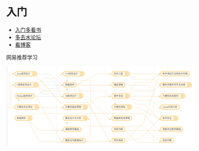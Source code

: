 # 入门

 - [入门多看书](ru_men_duo_kan_shu.md)
 - [多去水论坛](duo_qu_shui_lun_tan.md)
 - [看博客](kan_bo_ke.md)
 
 网易推荐学习

![网易](20161101532.png)


